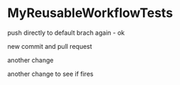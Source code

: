 # MyReusableWorkflowTests

push directly to default brach again - ok

new commit and pull request

another change

another change to see if fires

